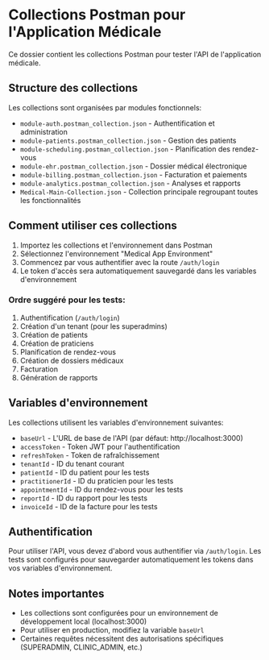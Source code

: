 # Collections Postman pour l'Application Médicale

Ce dossier contient les collections Postman pour tester l'API de l'application médicale.

## Structure des collections

Les collections sont organisées par modules fonctionnels:

- `module-auth.postman_collection.json` - Authentification et administration
- `module-patients.postman_collection.json` - Gestion des patients
- `module-scheduling.postman_collection.json` - Planification des rendez-vous
- `module-ehr.postman_collection.json` - Dossier médical électronique
- `module-billing.postman_collection.json` - Facturation et paiements
- `module-analytics.postman_collection.json` - Analyses et rapports
- `Medical-Main-Collection.json` - Collection principale regroupant toutes les fonctionnalités

## Comment utiliser ces collections

1. Importez les collections et l'environnement dans Postman
2. Sélectionnez l'environnement "Medical App Environment"
3. Commencez par vous authentifier avec la route `/auth/login`
4. Le token d'accès sera automatiquement sauvegardé dans les variables d'environnement

### Ordre suggéré pour les tests:

1. Authentification (`/auth/login`)
2. Création d'un tenant (pour les superadmins)
3. Création de patients
4. Création de praticiens
5. Planification de rendez-vous
6. Création de dossiers médicaux
7. Facturation
8. Génération de rapports

## Variables d'environnement

Les collections utilisent les variables d'environnement suivantes:

- `baseUrl` - L'URL de base de l'API (par défaut: http://localhost:3000)
- `accessToken` - Token JWT pour l'authentification
- `refreshToken` - Token de rafraîchissement
- `tenantId` - ID du tenant courant
- `patientId` - ID du patient pour les tests
- `practitionerId` - ID du praticien pour les tests
- `appointmentId` - ID du rendez-vous pour les tests
- `reportId` - ID du rapport pour les tests
- `invoiceId` - ID de la facture pour les tests

## Authentification

Pour utiliser l'API, vous devez d'abord vous authentifier via `/auth/login`. Les tests sont configurés pour sauvegarder automatiquement les tokens dans vos variables d'environnement.

## Notes importantes

- Les collections sont configurées pour un environnement de développement local (localhost:3000)
- Pour utiliser en production, modifiez la variable `baseUrl`
- Certaines requêtes nécessitent des autorisations spécifiques (SUPERADMIN, CLINIC_ADMIN, etc.) 